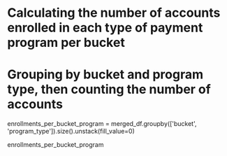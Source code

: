 # Calculating the number of accounts enrolled in each type of payment program per bucket

# Grouping by bucket and program type, then counting the number of accounts
enrollments_per_bucket_program = merged_df.groupby(['bucket', 'program_type']).size().unstack(fill_value=0)

enrollments_per_bucket_program
